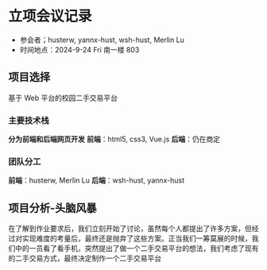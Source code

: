 # 立项会议记录

- 参会者；husterw, yannx-hust, wsh-hust, Merlin Lu
- 时间地点：2024-9-24 Fri 南一楼 803

## 项目选择

基于 Web 平台的校园二手交易平台

### 主要技术栈

**分为前端和后端网页开发**
**前端**：html5, css3, Vue.js
**后端**：仍在商定

### 团队分工

**前端**：husterw, Merlin Lu
**后端**：wsh-hust, yannx-hust

## 项目分析-头脑风暴

在了解到作业要求后，我们立刻开始了讨论，虽然每个人都提出了许多方案，但经过对实现难度的考量后，最终还是抛弃了这些方案。正当我们一筹莫展的时候，我们中的一员看了看手机，突然提出了做一个二手交易平台的想法，我们考虑了现有的二手交易方式，最终决定制作一个二手交易平台
